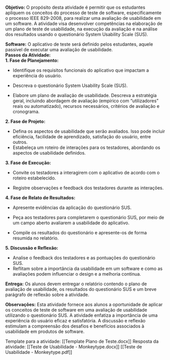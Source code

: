 **Objetivo:** O propósito desta atividade é permitir que os estudantes apliquem os conceitos do processo de teste de software, especificamente o processo IEEE 829-2008, para realizar uma avaliação de usabilidade em um software. A atividade visa desenvolver competências na elaboração de um plano de teste de usabilidade, na execução da avaliação e na análise dos resultados usando o questionário System Usability Scale (SUS).  
  
**Software:** O aplicativo de teste será definido pelos estudantes, aquele passível de executar uma avaliação de usabilidade.  
**Passos da Atividade:**  
**1. Fase de Planejamento:**  

- Identifique os requisitos funcionais do aplicativo que impactam a experiência do usuário.  
    
- Descreva o questionário System Usability Scale (SUS).  
    
- Elabore um plano de avaliação de usabilidade. Descreva a estratégia geral, incluindo abordagem de avaliação (empírico com “utilizadores” reais ou automatizado), recursos necessários, critérios de avaliação e cronograma.

**2. Fase de Projeto:**  

- Defina os aspectos de usabilidade que serão avaliados. Isso pode incluir eficiência, facilidade de aprendizado, satisfação do usuário, entre outros.
- Estabeleça um roteiro de interações para os testadores, abordando os aspectos de usabilidade definidos.

**3. Fase de Execução:**

- Convite os testadores a interagirem com o aplicativo de acordo com o roteiro estabelecido.  
    
- Registre observações e feedback dos testadores durante as interações.

**4. Fase de Relato de Resultados:**  

- Apresente evidências da aplicação do questionário SUS.
- Peça aos testadores para completarem o questionário SUS, por meio de um campo aberto avaliarem a usabilidade do aplicativo.  
    
- Compile os resultados do questionário e apresente-os de forma resumida no relatório.

**5. Discussão e Reflexão:**

- Analise o feedback dos testadores e as pontuações do questionário SUS.
- Reflitam sobre a importância da usabilidade em um software e como as avaliações podem influenciar o design e a melhoria contínua.

**Entrega:** Os alunos devem entregar o relatório contendo o plano de avaliação de usabilidade, os resultados do questionário SUS e um breve parágrafo de reflexão sobre a atividade.  
  
**Observações:** Esta atividade fornece aos alunos a oportunidade de aplicar os conceitos de teste de software em uma avaliação de usabilidade utilizando o questionário SUS. A atividade enfatiza a importância de uma experiência do usuário eficaz e satisfatória. A discussão e reflexão estimulam a compreensão dos desafios e benefícios associados à usabilidade em produtos de software.


Template para a atividade: [[Template Plano de Teste.docx]]
Resposta da atividade: [[Teste de Usabilidade - Monkeytype.docx]] [[Teste de Usabilidade - Monkeytype.pdf]]